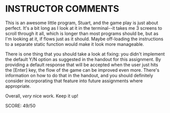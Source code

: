 INSTRUCTOR COMMENTS
===================

This is an awesome little program, Stuart, and the game
play is just about perfect. It's a bit long as I look at it
in the terminal--it takes me 3 screens to scroll through 
it all, which is longer than most programs should be, but
as I'm looking at it, if flows just as it should. Maybe
off-loading the instructions to a separate static function
would make it look more manageable. 

There is one thing that you should take a look at fixing:
you didn't implement the default Y/N option as suggested
in the handout for this assignment. By providing a default
response that will be accepted when the user just hits
the [Enter] key, the flow of the game can be improved 
even more. There's information on how to do that in the
handout, and you should definitely consider incorporating
that feature into future assignments where appropriate.

Overall, *very* nice work. Keep it up!

SCORE: 49/50
